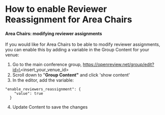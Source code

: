 # How to enable Reviewer Reassignment for Area Chairs

#### Area Chairs: modifying reviewer assignments

If you would like for Area Chairs to be able to modify reviewer assignments, you can enable this by adding a variable in the Group Content for your venue:&#x20;

1. Go to the main conference group, https://openreview.net/group/edit?id=\<insert\_your\_venue\_id>
2. Scroll down to "**Group Content"** and click 'show content'
3. In the editor, add the variable:&#x20;

```
"enable_reviewers_reassignment": {
    "value": true
  }
```

4. Update Content to save the changes
